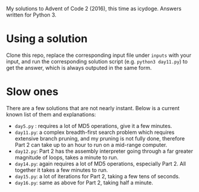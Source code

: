 My solutions to Advent of Code 2 (2016), this time as icydoge. Answers written for Python 3.

# Using a solution
Clone this repo, replace the corresponding input file under `inputs` with your input, and run the corresponding solution script (e.g. `python3 day11.py`) to get the answer, which is always outputed in the same form.

# Slow ones
There are a few solutions that are not nearly instant. Below is a current known list of them and explanations:
* `day5.py` : requires a lot of MD5 operations, give it a few minutes.
* `day11.py`: a complex breadth-first search problem which requires extensive branch pruning, and my pruning is not fully done, therefore Part 2 can take up to an hour to run on a mid-range computer.
* `day12.py`: Part 2 has the assembly interpreter going through a far greater magnitude of loops, takes a minute to run.
* `day14.py`: again requires a lot of MD5 operations, especially Part 2. All together it takes a few minutes to run.
* `day15.py`: a lot of iterations for Part 2, taking a few tens of seconds.
* `day16.py`: same as above for Part 2, taking half a minute.
